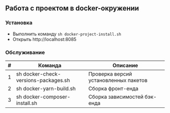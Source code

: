 ## Работа с проектом в docker-окружении

### Установка

* Выполнить команду `sh docker-project-install.sh`
* Открыть http://localhost:8085

### Обслуживание

| #   | Команда  | Описание   |
| ------------ | ------------ | ------------ |
| 1 | sh docker-check-versions-packages.sh | Проверка версий установленных пакетов |
| 2 | sh docker-yarn-build.sh | Сборка фронт-енда |
| 3 | sh docker-composer-install.sh | Сборка зависимостей бэк-енда |

